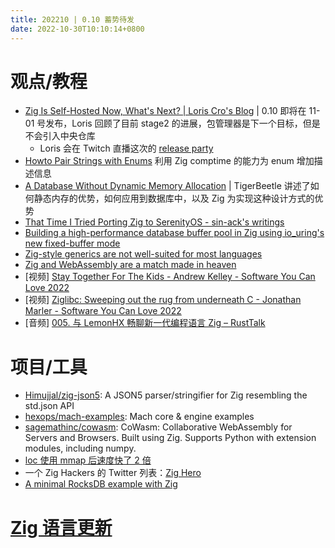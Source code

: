 ```yaml
---
title: 202210 | 0.10 蓄势待发
date: 2022-10-30T10:10:14+0800
---
```


# 观点/教程
- [Zig Is Self-Hosted Now, What's Next? | Loris Cro's Blog](https://kristoff.it/blog/zig-self-hosted-now-what/) | 0.10 即将在 11-01 号发布，Loris 回顾了目前 stage2 的进展，包管理器是下一个目标，但是不会引入中央仓库
  - Loris 会在 Twitch 直播这次的 [release party](https://ziggit.dev/t/release-party-and-zig-rush-november-1st/435)
- [Howto Pair Strings with Enums](https://zig.news/david_vanderson/howto-pair-strings-with-enums-9ce) 利用 Zig comptime 的能力为 enum 增加描述信息
- [A Database Without Dynamic Memory Allocation](https://tigerbeetle.com/blog/a-database-without-dynamic-memory/) | TigerBeetle 讲述了如何静态内存的优势，如何应用到数据库中，以及 Zig 为实现这种设计方式的优势
- [That Time I Tried Porting Zig to SerenityOS - sin-ack's writings](https://sin-ack.github.io/posts/sycl-talk-20221007/)
- [Building a high-performance database buffer pool in Zig using io_uring's new fixed-buffer mode](https://gavinray97.github.io/blog/io-uring-fixed-bufferpool-zig)
- [Zig-style generics are not well-suited for most languages](https://typesanitizer.com/blog/zig-generics.html)
- [Zig and WebAssembly are a match made in heaven](https://blog.battlefy.com/zig-and-webassembly-are-a-match-made-in-heaven)
- [视频] [Stay Together For The Kids - Andrew Kelley - Software You Can Love 2022](https://www.bilibili.com/video/BV1ne411G74c/?share_source=copy_web&vd_source=9191359325bcbfb53bd116d1f5b22175)
- [视频] [Ziglibc: Sweeping out the rug from underneath C - Jonathan Marler - Software You Can Love 2022](https://www.bilibili.com/video/BV1Td4y1y7U9/?share_source=copy_web&vd_source=9191359325bcbfb53bd116d1f5b22175)
- [音频] [005. 与 LemonHX 畅聊新一代编程语言 Zig – RustTalk](https://rusttalk.github.io/podcast/005/)

# 项目/工具
- [Himujjal/zig-json5](https://github.com/Himujjal/zig-json5): A JSON5 parser/stringifier for Zig resembling the std.json API
- [hexops/mach-examples](https://github.com/hexops/mach-examples): Mach core & engine examples
- [sagemathinc/cowasm](https://github.com/sagemathinc/cowasm): CoWasm: Collaborative WebAssembly for Servers and Browsers. Built using Zig. Supports Python with extension modules, including numpy.
- [loc 使用 mmap 后速度快了 2 倍](https://github.com/jiacai2050/loc/pull/2)
- 一个 Zig Hackers 的 Twitter 列表：[Zig Hero](https://twitter.com/i/lists/1570249876155568129)
- [A minimal RocksDB example with Zig](https://notes.eatonphil.com/zigrocks.html)

# [Zig 语言更新](https://github.com/ziglang/zig/pulls?page=1&q=+is%3Aclosed+is%3Apr+closed%3A2022-10-01..2022-11-01)
